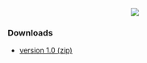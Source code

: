 <p align="center"><img src="http://i.imgur.com/mqWvEv1.png" style="border: 0px;"></p>

### Downloads
 - [version 1.0 (zip)](https://github.com/admiraltoad/ScotchPy/archive/1.0.zip)
